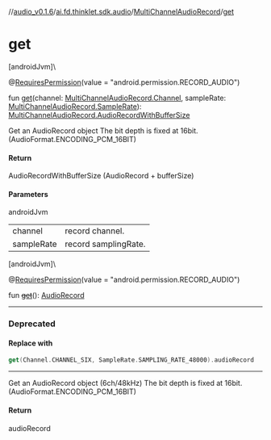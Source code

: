 //[audio_v0.1.6](../../../index.md)/[ai.fd.thinklet.sdk.audio](../index.md)/[MultiChannelAudioRecord](index.md)/[get](get.md)

# get

[androidJvm]\

@[RequiresPermission](https://developer.android.com/reference/kotlin/androidx/annotation/RequiresPermission.html)(value = &quot;android.permission.RECORD_AUDIO&quot;)

fun [get](get.md)(channel: [MultiChannelAudioRecord.Channel](-channel/index.md), sampleRate: [MultiChannelAudioRecord.SampleRate](-sample-rate/index.md)): [MultiChannelAudioRecord.AudioRecordWithBufferSize](-audio-record-with-buffer-size/index.md)

Get an AudioRecord object The bit depth is fixed at 16bit. (AudioFormat.ENCODING_PCM_16BIT)

#### Return

AudioRecordWithBufferSize (AudioRecord + bufferSize)

#### Parameters

androidJvm

| | |
|---|---|
| channel | record channel. |
| sampleRate | record samplingRate. |

[androidJvm]\

@[RequiresPermission](https://developer.android.com/reference/kotlin/androidx/annotation/RequiresPermission.html)(value = &quot;android.permission.RECORD_AUDIO&quot;)

fun [~~get~~](get.md)(): [AudioRecord](https://developer.android.com/reference/kotlin/android/media/AudioRecord.html)

---

### Deprecated

#### Replace with

```kotlin
get(Channel.CHANNEL_SIX, SampleRate.SAMPLING_RATE_48000).audioRecord
```
---

Get an AudioRecord object (6ch/48kHz) The bit depth is fixed at 16bit. (AudioFormat.ENCODING_PCM_16BIT)

#### Return

audioRecord
